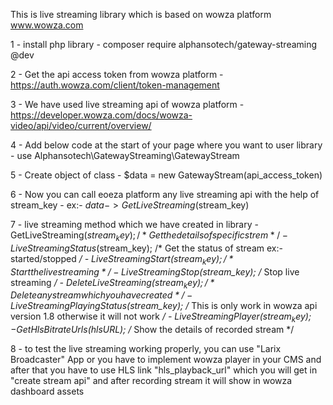 This is live streaming library which is based on wowza platform www.wowza.com

1 - install php library
	- composer require alphansotech/gateway-streaming @dev
 
2 - Get the api access token from wowza platform
	- https://auth.wowza.com/client/token-management
 
3 - We have used live streaming api of wowza platform
	- https://developer.wowza.com/docs/wowza-video/api/video/current/overview/
 
4 - Add below code at the start of your page where you want to user library
	- use Alphansotech\GatewayStreaming\GatewayStream
 
5 - Create object of class
	- $data = new GatewayStream(api_access_token)
 
6 - Now you can call eoeza platform any live streaming api with the help of stream_key
	- ex:- $data->GetLiveStreaming($stream_key)

7 - live streaming method which we have created in library
	- GetLiveStreaming($stream_key); /* Get the details of specific strem */
	- LiveStreamingStatus($stream_key); /* Get the status of stream ex:- started/stopped */
	- LiveStreamingStart($stream_key); /* Start the live streaming */
	- LiveStreamingStop($stream_key); /* Stop live streaming */
	- DeleteLiveStreaming($stream_key); /* Delete any stream which you have created */
	- LiveStreamingPlayingStatus($stream_key); /* This is only work in wowza api version 1.8 otherwise it will not work */
	- LiveStreamingPlayer($stream_key);
	- GetHlsBitrateUrls($hlsURL); /* Show the details of recorded stream */
 
8 - to test the live streaming working properly, you can use "Larix Broadcaster" App or you have to implement wowza player in your CMS and after that you have to use HLS link "hls_playback_url" which you will get in "create stream api" and after recording stream it will show in wowza dashboard assets
